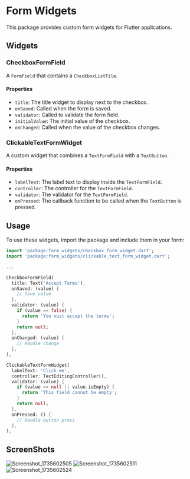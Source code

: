 # Form Widgets

This package provides custom form widgets for Flutter applications.

## Widgets

### CheckboxFormField

A `FormField` that contains a `CheckboxListTile`.

#### Properties

- `title`: The title widget to display next to the checkbox.
- `onSaved`: Called when the form is saved.
- `validator`: Called to validate the form field.
- `initialValue`: The initial value of the checkbox.
- `onChanged`: Called when the value of the checkbox changes.

### ClickableTextFormWidget

A custom widget that combines a `TextFormField` with a `TextButton`.

#### Properties

- `labelText`: The label text to display inside the `TextFormField`.
- `controller`: The controller for the `TextFormField`.
- `validator`: The validator for the `TextFormField`.
- `onPressed`: The callback function to be called when the `TextButton` is pressed.

## Usage

To use these widgets, import the package and include them in your form:

```dart
import 'package:form_widgets/checkbox_form_widget.dart';
import 'package:form_widgets/clickable_text_form_widget.dart';

...

CheckboxFormField(
  title: Text('Accept Terms'),
  onSaved: (value) {
    // Save value
  },
  validator: (value) {
    if (value == false) {
      return 'You must accept the terms';
    }
    return null;
  },
  onChanged: (value) {
    // Handle change
  },
),

ClickableTextFormWidget(
  labelText: 'Click me',
  controller: TextEditingController(),
  validator: (value) {
    if (value == null || value.isEmpty) {
      return 'This field cannot be empty';
    }
    return null;
  },
  onPressed: () {
    // Handle button press
  },
),
```

## ScreenShots
![Screenshot_1735602505](https://github.com/user-attachments/assets/2b415162-83d3-471a-b280-289f91ebcecc)
![Screenshot_1735602511](https://github.com/user-attachments/assets/26c76ac2-4f36-4935-8748-06c76bf592b1)
![Screenshot_1735602524](https://github.com/user-attachments/assets/19e8d96b-0ea6-492f-859d-131a7c2e3625)

